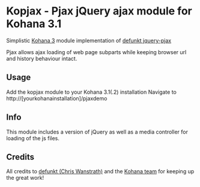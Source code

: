 # Kopjax - Pjax jQuery ajax module for Kohana 3.1
Simplistic [Kohana 3](https://github.com/kohana/kohana) module implementation of [defunkt jquery-pjax](https://github.com/defunkt/jquery-pjax)

Pjax allows ajax loading of web page subparts while keeping browser url and history behaviour intact. 

## Usage
Add the kopjax module to your Kohana 3.1(.2) installation
Navigate to http://[yourkohanainstallation]/pjaxdemo

## Info
This module includes a version of jQuery as well as a media controller for loading of the js files. 

## Credits
All credits to [defunkt (Chris Wanstrath)](https://github.com/defunkt)
and the [Kohana team](http://kohanaframework.org/team) for keeping up the great work!